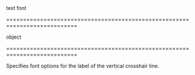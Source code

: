 <!--**
/*-------------------------------------------
    Auto-generated file. Do not modify.
-------------------------------------------

**-->
<!--d-->text font<!--/d-->
===========================================================================
<!--type-->object<!--/type-->
===========================================================================

<!--shortDescription-->
Specifies font options for the label of the vertical crosshair line.
<!--/shortDescription-->

<!--fullDescription-->

<!--/fullDescription-->